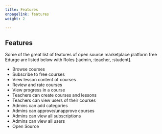 ```yaml
---
title: Features
onpagelink: features
weight: 2

---
```


Features
--------

Some of the great list of features of open source marketplace platform free Edurge are listed below with Roles \[:admin, :teacher, :student\].

- Browse courses
- Subscribe to free courses
- View lesson content of courses
- Review and rate courses
- View progress in a course
- Teachers can create courses and lessons
- Teachers can view users of their courses
- Admins can add categories
- Admins can approve/unapprove courses
- Admins can view all subscriptions
- Admins can view all users
- Open Source
 